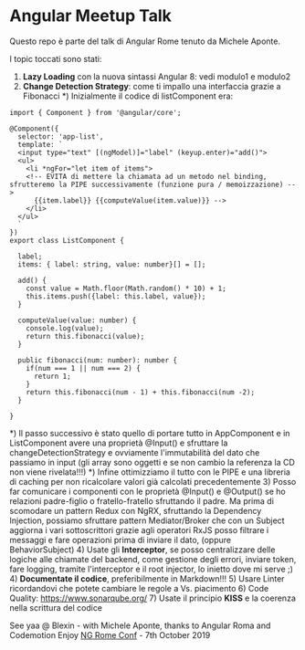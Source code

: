 # Angular Meetup Talk

Questo repo è parte del talk di Angular Rome tenuto da Michele Aponte.

I topic toccati sono stati:

1) **Lazy Loading** con la nuova sintassi Angular 8: vedi modulo1 e modulo2
2) **Change Detection Strategy**: come ti impallo una interfaccia grazie a Fibonacci
  *) Inizialmente il codice di listComponent era:
  ```
  import { Component } from '@angular/core';

  @Component({
    selector: 'app-list',
    template: `
    <input type="text" [(ngModel)]="label" (keyup.enter)="add()">
    <ul>
      <li *ngFor="let item of items">
      <!-- EVITA di mettere la chiamata ad un metodo nel binding, sfrutteremo la PIPE successivamente (funzione pura / memoizzazione) -->
        {{item.label}} {{computeValue(item.value)}} -->
      </li>
    </ul>
    `
  })
  export class ListComponent {

    label;
    items: { label: string, value: number}[] = [];
    
    add() {
      const value = Math.floor(Math.random() * 10) + 1;
      this.items.push({label: this.label, value});
    }

    computeValue(value: number) {
      console.log(value);
      return this.fibonacci(value);
    }

    public fibonacci(num: number): number {
      if(num === 1 || num === 2) {
        return 1;
      }
      return this.fibonacci(num - 1) + this.fibonacci(num -2);
    }

  }
```
  *) Il passo successivo è stato quello di portare tutto in AppComponent e in ListComponent avere una proprietà @Input() e sfruttare la changeDetectionStrategy e ovviamente l'immutabilità del dato che passiamo in input (gli array sono oggetti e se non cambio la referenza la CD non viene rivelata!!!)
  *) Infine ottimizziamo il tutto con le PIPE e una libreria di caching per non ricalcolare valori già calcolati precedentemente
3) Posso far comunicare i componenti con le proprietà @Input() e @Output() se ho relazioni padre-figlio o fratello-fratello sfruttando il padre. Ma prima di scomodare un pattern Redux con NgRX, sfruttando la Dependency Injection, possiamo sfruttare pattern Mediator/Broker che con un Subject aggiorna i vari sottoscrittori grazie agli operatori RxJS posso filtrare i messaggi e fare operazioni prima di inviare il dato, (oppure BehaviorSubject)
4) Usate gli **Interceptor**, se posso centralizzare delle logiche alle chiamate del backend, come gestione degli errori, inviare token, fare logging, tramite l'interceptor e il root injector, lo inietto dove mi serve ;) 
4) **Documentate il codice**, preferibilmente in Markdown!!!
5) Usare Linter ricordandovi che potete cambiare le regole a Vs. piacimento
6) Code Quality: https://www.sonarqube.org/
7) Usate il principio **KISS** e la coerenza nella scrittura del codice

See yaa @ Blexin - with Michele Aponte, thanks to Angular Roma and Codemotion
Enjoy [NG Rome Conf](https://ngrome.io) - 7th October 2019